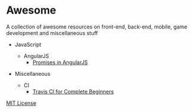# Awesome

A collection of awesome resources on front-end, back-end, mobile, game development and miscellaneous stuff

- JavaScript
  - AngularJS
    - [Promises in AngularJS](https://thinkster.io/a-better-way-to-learn-angularjs/promises)
    
- Miscellaneous
  - CI
    - [Travis CI for Complete Beginners](https://docs.travis-ci.com/user/for-beginners)


[MIT License](https://github.com/jrmatos/awesome/blob/master/LICENSE)
